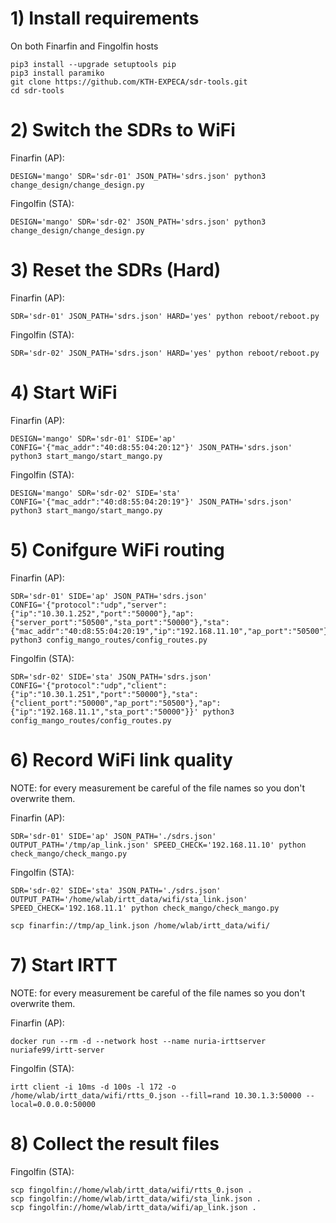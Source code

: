 

# 1) Install requirements

On both Finarfin and Fingolfin hosts
```
pip3 install --upgrade setuptools pip
pip3 install paramiko
git clone https://github.com/KTH-EXPECA/sdr-tools.git
cd sdr-tools
```

# 2) Switch the SDRs to WiFi

Finarfin (AP):
```
DESIGN='mango' SDR='sdr-01' JSON_PATH='sdrs.json' python3 change_design/change_design.py
```
Fingolfin (STA):
```
DESIGN='mango' SDR='sdr-02' JSON_PATH='sdrs.json' python3 change_design/change_design.py
```

# 3) Reset the SDRs (Hard)

Finarfin (AP):
```
SDR='sdr-01' JSON_PATH='sdrs.json' HARD='yes' python reboot/reboot.py
```

Fingolfin (STA):
```
SDR='sdr-02' JSON_PATH='sdrs.json' HARD='yes' python reboot/reboot.py
```

# 4) Start WiFi

Finarfin (AP):
```
DESIGN='mango' SDR='sdr-01' SIDE='ap' CONFIG='{"mac_addr":"40:d8:55:04:20:12"}' JSON_PATH='sdrs.json' python3 start_mango/start_mango.py
```

Fingolfin (STA):
```
DESIGN='mango' SDR='sdr-02' SIDE='sta' CONFIG='{"mac_addr":"40:d8:55:04:20:19"}' JSON_PATH='sdrs.json' python3 start_mango/start_mango.py
```

# 5) Conifgure WiFi routing

Finarfin (AP):
```
SDR='sdr-01' SIDE='ap' JSON_PATH='sdrs.json' CONFIG='{"protocol":"udp","server":{"ip":"10.30.1.252","port":"50000"},"ap":{"server_port":"50500","sta_port":"50000"},"sta":{"mac_addr":"40:d8:55:04:20:19","ip":"192.168.11.10","ap_port":"50500"}}' python3 config_mango_routes/config_routes.py
```

Fingolfin (STA):
```
SDR='sdr-02' SIDE='sta' JSON_PATH='sdrs.json' CONFIG='{"protocol":"udp","client":{"ip":"10.30.1.251","port":"50000"},"sta":{"client_port":"50000","ap_port":"50500"},"ap":{"ip":"192.168.11.1","sta_port":"50000"}}' python3 config_mango_routes/config_routes.py
```

# 6) Record WiFi link quality

NOTE: for every measurement be careful of the file names so you don't overwrite them.

Finarfin (AP):
```
SDR='sdr-01' SIDE='ap' JSON_PATH='./sdrs.json' OUTPUT_PATH='/tmp/ap_link.json' SPEED_CHECK='192.168.11.10' python check_mango/check_mango.py
```

Fingolfin (STA):
```
SDR='sdr-02' SIDE='sta' JSON_PATH='./sdrs.json' OUTPUT_PATH='/home/wlab/irtt_data/wifi/sta_link.json' SPEED_CHECK='192.168.11.1' python check_mango/check_mango.py
```
```
scp finarfin://tmp/ap_link.json /home/wlab/irtt_data/wifi/
```

# 7) Start IRTT

NOTE: for every measurement be careful of the file names so you don't overwrite them.

Finarfin (AP):
```
docker run --rm -d --network host --name nuria-irttserver nuriafe99/irtt-server
```

Fingolfin (STA):
```
irtt client -i 10ms -d 100s -l 172 -o /home/wlab/irtt_data/wifi/rtts_0.json --fill=rand 10.30.1.3:50000 --local=0.0.0.0:50000
```

# 8) Collect the result files

Fingolfin (STA):
```
scp fingolfin://home/wlab/irtt_data/wifi/rtts_0.json .
scp fingolfin://home/wlab/irtt_data/wifi/sta_link.json .
scp fingolfin://home/wlab/irtt_data/wifi/ap_link.json .
```

